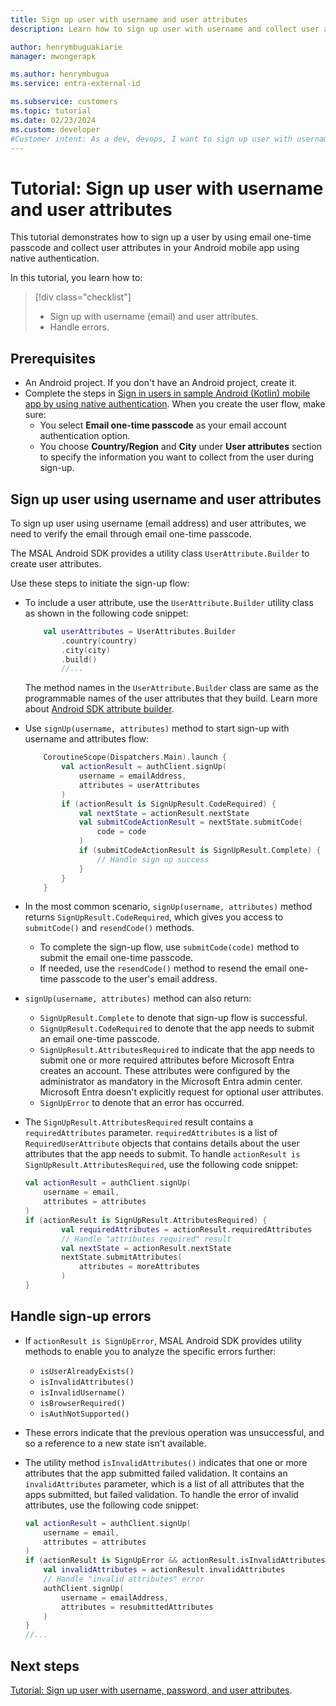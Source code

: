 ```yaml
---
title: Sign up user with username and user attributes 
description: Learn how to sign up user with username and collect user attributes from the user by using native authentication

author: henrymbuguakiarie
manager: mwongerapk

ms.author: henrymbugua
ms.service: entra-external-id

ms.subservice: customers
ms.topic: tutorial
ms.date: 02/23/2024
ms.custom: developer
#Customer intent: As a dev, devops, I want to sign up user with username and collect user attributes from the user by using native authentication.
---
```


# Tutorial: Sign up user with username and user attributes

This tutorial demonstrates how to sign up a user by using email one-time passcode and collect user attributes in your Android mobile app using native authentication. 

In this tutorial, you learn how to:  
 
> [!div class="checklist"]
> 
> - Sign up with username (email) and user attributes.  
> - Handle errors.  
 
## Prerequisites  
- An Android project. If you don't have an Android project, create it.
- Complete the steps in [Sign in users in sample Android (Kotlin) mobile app by using native authentication](how-to-run-native-authentication-sample-android-app.md). When you create the user flow, make sure:
    - You select **Email one-time passcode** as your email account authentication option.
    - You choose **Country/Region** and **City** under **User attributes** section to specify the information you want to collect from the user during sign-up.
 
## Sign up user using username and user attributes  
 
To sign up user using username (email address) and user attributes, we need to verify the email through email one-time passcode.  
 
The MSAL Android SDK provides a utility class `UserAttribute.Builder` to create user attributes.  

Use these steps to initiate the sign-up flow:
 
- To include a user attribute, use the `UserAttribute.Builder` utility class as shown in the following code snippet:  
 
    ```kotlin 
        val userAttributes = UserAttributes.Builder
            .country(country)
            .city(city)
            .build() 
            //... 
    ``` 
     
    The method names in the `UserAttribute.Builder` class are same as the programmable names of the user attributes that they build. Learn more about [Android SDK attribute builder](concept-native-authentication-user-attribute-builder.md?tabs=android-kotlin).

- Use `signUp(username, attributes)` method to start sign-up with username and attributes flow: 
 
    ```kotlin 
        CoroutineScope(Dispatchers.Main).launch {
            val actionResult = authClient.signUp(
                username = emailAddress,
                attributes = userAttributes
            )
            if (actionResult is SignUpResult.CodeRequired) {
                val nextState = actionResult.nextState
                val submitCodeActionResult = nextState.submitCode(
                    code = code
                )
                if (submitCodeActionResult is SignUpResult.Complete) {
                    // Handle sign up success
                }
            }
        } 
    ``` 

- In the most common scenario, `signUp(username, attributes)` method returns `SignUpResult.CodeRequired`, which gives you access to `submitCode()` and `resendCode()` methods. 
    - To complete the sign-up flow, use `submitCode(code)` method to submit the email one-time passcode. 
    - If needed, use the `resendCode()` method to resend the email one-time passcode to the user's email address. 
- `signUp(username, attributes)` method can also return:
    - `SignUpResult.Complete` to denote that  sign-up flow is successful.
    - `SignUpResult.CodeRequired` to denote that the app needs to submit an email one-time passcode.
    - `SignUpResult.AttributesRequired` to indicate that the app needs to submit one or more required attributes before Microsoft Entra creates an account. These attributes were configured by the administrator as mandatory in the Microsoft Entra admin center. Microsoft Entra doesn't explicitly request for optional user attributes.
    - `SignUpError` to denote that an error has occurred. 

- The `SignUpResult.AttributesRequired` result contains a `requiredAttributes` parameter. `requiredAttributes` is a list of `RequiredUserAttribute` objects that contains details about the user attributes that the app needs to submit. To handle `actionResult is SignUpResult.AttributesRequired`, use the following code snippet: 

    ```kotlin
    val actionResult = authClient.signUp(
        username = email,
        attributes = attributes
    )
    if (actionResult is SignUpResult.AttributesRequired) {
            val requiredAttributes = actionResult.requiredAttributes 
            // Handle "attributes required" result 
            val nextState = actionResult.nextState
            nextState.submitAttributes(
                attributes = moreAttributes
            )
    }
    ```

## Handle sign-up errors  

- If `actionResult is SignUpError`, MSAL Android SDK provides utility methods to enable you to analyze the specific errors further: 

    - `isUserAlreadyExists()`
    - `isInvalidAttributes()`
    - `isInvalidUsername()`
    - `isBrowserRequired()`
    - `isAuthNotSupported()`

- These errors indicate that the previous operation was unsuccessful, and so a reference to a new state isn't available. 
 
- The utility method `isInvalidAttributes()` indicates that one or more attributes that the app submitted failed validation. It contains an `invalidAttributes` parameter,  which is a list of all attributes that the apps submitted, but failed validation. To handle the error of invalid attributes, use the following code snippet: 
 
    ```kotlin 
    val actionResult = authClient.signUp(
        username = email,
        attributes = attributes
    )
    if (actionResult is SignUpError && actionResult.isInvalidAttributes()) {
        val invalidAttributes = actionResult.invalidAttributes
        // Handle "invalid attributes" error
        authClient.signUp(
            username = emailAddress,
            attributes = resubmittedAttributes
        )
    } 
    //...
    ``` 
 
## Next steps  
 
[Tutorial: Sign up user with username, password, and user attributes](tutorial-native-authentication-android-sign-up-user-with-username-password-user-attributes.md). 
